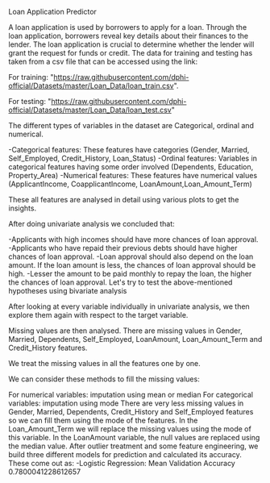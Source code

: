 Loan Application Predictor

A loan application is used by borrowers to apply for a loan. Through the loan application, borrowers reveal key details about their finances to the lender. The loan application is crucial to determine whether the lender will grant the request for funds or credit.
The data for training and testing has taken from a csv file that can be accessed using the link:

For training:
"https://raw.githubusercontent.com/dphi-official/Datasets/master/Loan_Data/loan_train.csv". 

For testing: "https://raw.githubusercontent.com/dphi-official/Datasets/master/Loan_Data/loan_test.csv"

The different types of variables in the dataset are Categorical, ordinal and numerical.

-Categorical features: These features have categories (Gender, Married, Self_Employed, Credit_History, Loan_Status) -Ordinal features: Variables in categorical features having some order involved (Dependents, Education, Property_Area) -Numerical features: These features have numerical values (ApplicantIncome, CoapplicantIncome, LoanAmount,Loan_Amount_Term)

These all features are analysed in detail using various plots to get the insights.

After doing univariate analysis we concluded that:

-Applicants with high incomes should have more chances of loan approval. -Applicants who have repaid their previous debts should have higher chances of loan approval. -Loan approval should also depend on the loan amount. If the loan amount is less, the chances of loan approval should be high. -Lesser the amount to be paid monthly to repay the loan, the higher the chances of loan approval. Let's try to test the above-mentioned hypotheses using bivariate analysis

After looking at every variable individually in univariate analysis, we then explore them again with respect to the target variable.

Missing values are then analysed. There are missing values in Gender, Married, Dependents, Self_Employed, LoanAmount, Loan_Amount_Term and Credit_History features.

We treat the missing values in all the features one by one.

We can consider these methods to fill the missing values:

For numerical variables: imputation using mean or median For categorical variables: imputation using mode There are very less missing values in Gender, Married, Dependents, Credit_History and Self_Employed features so we can fill them using the mode of the features. In the Loan_Amount_Term we will replace the missing values using the mode of this variable. In the LoanAmount variable, the null values are replaced using the median value. After outlier treatment and some feature engineering, we build three different models for prediction and calculated its accuracy. These come out as: -Logistic Regression: Mean Validation Accuracy 0.7800041228612657
